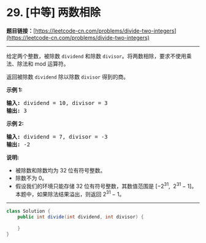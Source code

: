 # 29. [中等] 两数相除

**题目链接：**[https://leetcode-cn.com/problems/divide-two-integers](https://leetcode-cn.com/problems/divide-two-integers)

---

<div class="content__1Y2H">
 <div class="notranslate">
  <p>给定两个整数，被除数&nbsp;<code>dividend</code>&nbsp;和除数&nbsp;<code>divisor</code>。将两数相除，要求不使用乘法、除法和 mod 运算符。</p> 
  <p>返回被除数&nbsp;<code>dividend</code>&nbsp;除以除数&nbsp;<code>divisor</code>&nbsp;得到的商。</p> 
  <p><strong>示例&nbsp;1:</strong></p> 
  <pre class="language-text"><strong>输入:</strong> dividend = 10, divisor = 3
<strong>输出:</strong> 3</pre> 
  <p><strong>示例&nbsp;2:</strong></p> 
  <pre class="language-text"><strong>输入:</strong> dividend = 7, divisor = -3
<strong>输出:</strong> -2</pre> 
  <p><strong>说明:</strong></p> 
  <ul> 
   <li>被除数和除数均为 32 位有符号整数。</li> 
   <li>除数不为&nbsp;0。</li> 
   <li>假设我们的环境只能存储 32 位有符号整数，其数值范围是 [−2<sup>31</sup>,&nbsp; 2<sup>31&nbsp;</sup>− 1]。本题中，如果除法结果溢出，则返回 2<sup>31&nbsp;</sup>− 1。</li> 
  </ul> 
 </div>
</div>

---

```java
class Solution {
    public int divide(int dividend, int divisor) {
        
    }
}
```